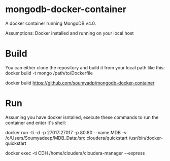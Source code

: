 # mongodb-docker-container
A docker container running MongoDB v4.0.

Assumptions: Docker installed and running on your local host

# Build
You can either clone the repository and build it from your local path like this:
docker build -t mongo /path/to/Dockerfile

docker build https://github.com/soumyadp/mongodb-docker-container


# Run
Assuming you have docker isntalled, execute these commands to run the container and enter it's shell:

docker run -ti -d -p 27017:27017 -p 80:80 --name MDB -v /c/Users/Soumyadeep/MDB_Data:/src cloudera/quickstart /usr/bin/docker-quickstart

docker exec -ti CDH /home/cloudera/cloudera-manager --express
